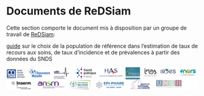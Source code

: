 # Documents de ReDSiam
<!-- SPDX-License-Identifier: MPL-2.0 -->

Cette section comporte le document mis à disposition par un groupe de travail de [ReDSiam](../../glossaire/redsiam.md):   

[guide](guide.md) sur le choix de la population de référence dans l’estimation de taux de recours aux soins, de taux d’incidence et de prévalences à partir des données du SNDS

![logo](/files/redsiam/20210402_redsiam_logo_MLP-2.0.png)

